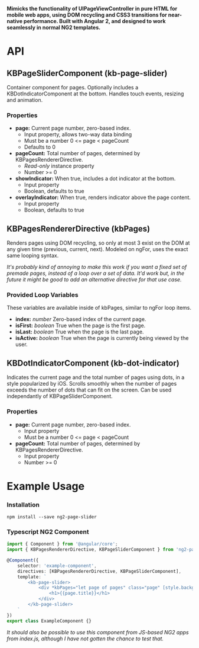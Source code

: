 **Mimicks the functionality of UIPageViewController in pure HTML for mobile web apps, using
DOM recycling and CSS3 transitions for near-native performance. Built with Angular 2, and
designed to work seamlessly in normal NG2 templates.**

# API

## KBPageSliderComponent (kb-page-slider)
Container component for pages. Optionally includes a KBDotIndicatorComponent at the bottom.
Handles touch events, resizing and animation.

### Properties
* **page:** Current page number, zero-based index.
	* Input property, allows two-way data binding
	* Must be a number 0 <= page < pageCount
	* Defaults to 0
* **pageCount:** Total number of pages, determined by KBPagesRendererDirective.
	* *Read-only* instance property
	* Number >= 0
* **showIndicator:** When true, includes a dot indicator at the bottom.
	* Input property
	* Boolean, defaults to true
* **overlayIndicator:** When true, renders indicator above the page content.
	* Input property
	* Boolean, defaults to true


## KBPagesRendererDirective (kbPages)
Renders pages using DOM recycling, so only at most 3 exist on the DOM at any given time
(previous, current, next). Modeled on ngFor, uses the exact same looping syntax.

*It's probably kind of annoying to make this work if you want a fixed set of premade pages,
instead of a loop over a set of data. It'd work but, in the future it might be good to add
an alternative directive for that use case.*

### Provided Loop Variables
These variables are available inside of kbPages, similar to ngFor loop items.

* **index:** *number* Zero-based index of the current page.
* **isFirst:** *boolean* True when the page is the first page.
* **isLast:** *boolean* True when the page is the last page.
* **isActive:** *boolean* True when the page is currently being viewed by the user.


## KBDotIndicatorComponent (kb-dot-indicator)
Indicates the current page and the total number of pages using dots, in a style popularized
by iOS. Scrolls smoothly when the number of pages exceeds the number of dots that can fit on
the screen. Can be used independantly of KBPageSliderComponent.

### Properties
* **page:** Current page number, zero-based index.
	* Input property
	* Must be a number 0 <= page < pageCount
* **pageCount:** Total number of pages, determined by KBPagesRendererDirective.
	* Input property
	* Number >= 0


# Example Usage

### Installation
```
npm install --save ng2-page-slider
```

### Typescript NG2 Component

```typescript
import { Component } from '@angular/core';
import { KBPagesRendererDirective, KBPageSliderComponent } from 'ng2-page-slider';

@Component({
	selector: 'example-component',
	directives: [KBPagesRendererDirective, KBPageSliderComponent],
	template: `
		<kb-page-slider>
			<div *kbPages="let page of pages" class="page" [style.background]="page.color">
				<h1>{{page.title}}</h1>
			</div>
		</kb-page-slider>
	`
})
export class ExampleComponent {}
```

*It should also be possible to use this component from JS-based NG2 apps from index.js,
although I have not gotten the chance to test that.*